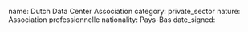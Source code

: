 name: Dutch Data Center Association
category: private_sector
nature:  Association professionnelle 
nationality: Pays-Bas
date_signed:
    